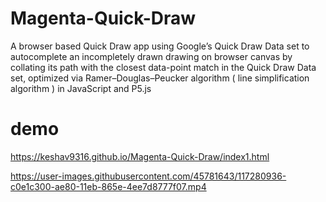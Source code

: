 # Magenta-Quick-Draw
A browser based Quick Draw app using Google’s Quick Draw Data set to autocomplete an incompletely drawn drawing on browser canvas by collating its path with the closest data-point match in the Quick Draw Data set, optimized via Ramer–Douglas–Peucker algorithm ( line simplification algorithm ) in JavaScript and P5.js

# demo
https://keshav9316.github.io/Magenta-Quick-Draw/index1.html

https://user-images.githubusercontent.com/45781643/117280936-c0e1c300-ae80-11eb-865e-4ee7d8777f07.mp4

